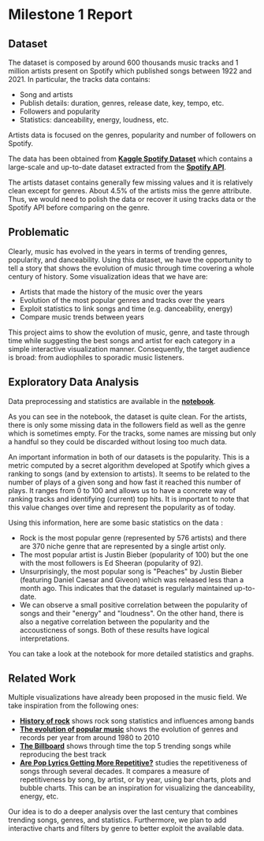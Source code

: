 # Milestone 1 Report

## Dataset

The dataset is composed by around 600 thousands music tracks and 1 million artists present on Spotify which published songs between 1922 and 2021.
In particular, the tracks data contains:
- Song and artists
- Publish details: duration, genres, release date, key, tempo, etc.
- Followers and popularity
- Statistics: danceability, energy, loudness, etc.

Artists data is focused on the genres, popularity and number of followers on Spotify.

The data has been obtained from **[Kaggle Spotify Dataset](https://www.kaggle.com/yamaerenay/spotify-dataset-19212020-160k-tracks?select=tracks.csv)** which contains a large-scale and up-to-date dataset extracted from the **[Spotify API](https://developer.spotify.com)**.

The artists dataset contains generally few missing values and it is relatively clean except for genres. About 4.5% of the artists miss the genre attribute. Thus, we would need to polish the data or recover it using tracks data or the Spotify API before comparing on the genre.

## Problematic

Clearly, music has evolved in the years in terms of trending genres, popularity, and danceability. Using this dataset, we have the opportunity to tell a story that shows the evolution of music through time covering a whole century of history. Some visualization ideas that we have are:
- Artists that made the history of the music over the years
- Evolution of the most popular genres and tracks over the years
- Exploit statistics to link songs and time (e.g. danceability, energy)
- Compare music trends between years

This project aims to show the evolution of music, genre, and taste through time while suggesting the best songs and artist for each category in a simple interactive visualization manner. Consequently, the target audience is broad: from audiophiles to sporadic music listeners.

## Exploratory Data Analysis
Data preprocessing and statistics are available in the **[notebook](../exploratory_data_analysis.ipynb)**.

As you can see in the notebook, the dataset is quite clean. For the artists, there is only some missing data in the followers field as well as the genre which is sometimes empty. For the tracks, some names are missing but only a handful so they could be discarded without losing too much data.

An important information in both of our datasets is the popularity. This is a metric computed by a secret algorithm developed at Spotify which gives a ranking to songs (and by extension to artists). It seems to be related to the number of plays of a given song and how fast it reached this number of plays. It ranges from 0 to 100 and allows us to have a concrete way of ranking tracks and identifying (current) top hits. It is important to note that this value changes over time and represent the popularity as of today.

Using this information, here are some basic statistics on the data :
- Rock is the most popular genre (represented by 576 artists) and there are 370 niche genre that are represented by a single artist only.
- The most popular artist is Justin Bieber (popularity of 100) but the one with the most followers is Ed Sheeran (popularity of 92).
- Unsurprisingly, the most popular song is "Peaches" by Justin Bieber (featuring Daniel Caesar and Giveon) which was released less than a month ago. This indicates that the dataset is regularly maintained up-to-date.
- We can observe a small positive correlation between the popularity of songs and their "energy" and "loudness". On the other hand, there is also a negative correlation between the popularity and the accousticness of songs. Both of these results have logical interpretations.

You can take a look at the notebook for more detailed statistics and graphs.

## Related Work
Multiple visualizations have already been proposed in the music field. We take inspiration from the following ones:
- **[History of rock](https://svds.com/rockandroll/)** shows rock song statistics and influences among bands
- **[The evolution of popular music](https://ibruins.weebly.com/visualizations.html)** shows the evolution of genres and records per year from around 1980 to 2010
- **[The Billboard](https://pudding.cool/2017/03/music-history/)** shows through time the top 5 trending songs while reproducing the best track
- **[Are Pop Lyrics Getting More Repetitive?](https://pudding.cool/2017/05/song-repetition/)** studies the repetitiveness of songs through several decades. It compares a measure of repetitiveness by song, by artist, or by year, using bar charts, plots and bubble charts. This can be an inspiration for visualizing the danceability, energy, etc.

Our idea is to do a deeper analysis over the last century that combines trending songs, genres, and statistics. Furthermore, we plan to add interactive charts and filters by genre to better exploit the available data.
